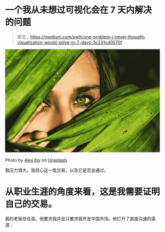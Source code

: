 # 一个我从未想过可视化会在 7 天内解决的问题

> 原文：<https://medium.com/swlh/one-problem-i-never-thought-visualization-would-solve-in-7-days-3c231cd0570f>

![](img/7749a38e0db2c286ed26cbf341063ac4.png)

Photo by [Alex Iby](https://unsplash.com/@alexiby?utm_source=medium&utm_medium=referral) on [Unsplash](https://unsplash.com?utm_source=medium&utm_medium=referral)

我压力很大。我担心这一笔交易，以及它是否会通过。

# 从职业生涯的角度来看，这是我需要证明自己的交易。

我的老板信任我。他要求我并且只要求我开发中国市场。他打开了直接沟通的渠道…